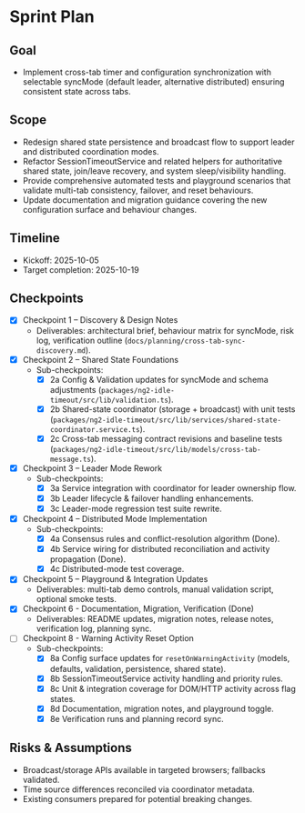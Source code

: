 # Sprint Plan

## Goal
- Implement cross-tab timer and configuration synchronization with selectable syncMode (default leader, alternative distributed) ensuring consistent state across tabs.

## Scope
- Redesign shared state persistence and broadcast flow to support leader and distributed coordination modes.
- Refactor SessionTimeoutService and related helpers for authoritative shared state, join/leave recovery, and system sleep/visibility handling.
- Provide comprehensive automated tests and playground scenarios that validate multi-tab consistency, failover, and reset behaviours.
- Update documentation and migration guidance covering the new configuration surface and behaviour changes.

## Timeline
- Kickoff: 2025-10-05
- Target completion: 2025-10-19

## Checkpoints
- [x] Checkpoint 1 – Discovery & Design Notes
  - Deliverables: architectural brief, behaviour matrix for syncMode, risk log, verification outline (`docs/planning/cross-tab-sync-discovery.md`).
- [x] Checkpoint 2 – Shared State Foundations
  - Sub-checkpoints:
    - [x] 2a Config & Validation updates for syncMode and schema adjustments (`packages/ng2-idle-timeout/src/lib/validation.ts`).
    - [x] 2b Shared-state coordinator (storage + broadcast) with unit tests (`packages/ng2-idle-timeout/src/lib/services/shared-state-coordinator.service.ts`).
    - [x] 2c Cross-tab messaging contract revisions and baseline tests (`packages/ng2-idle-timeout/src/lib/models/cross-tab-message.ts`).
- [x] Checkpoint 3 – Leader Mode Rework
  - Sub-checkpoints:
    - [x] 3a Service integration with coordinator for leader ownership flow.
    - [x] 3b Leader lifecycle & failover handling enhancements.
    - [x] 3c Leader-mode regression test suite rewrite.
- [x] Checkpoint 4 – Distributed Mode Implementation
  - Sub-checkpoints:
    - [x] 4a Consensus rules and conflict-resolution algorithm (Done).
    - [x] 4b Service wiring for distributed reconciliation and activity propagation (Done).
    - [x] 4c Distributed-mode test coverage.
- [x] Checkpoint 5 – Playground & Integration Updates
  - Deliverables: multi-tab demo controls, manual validation script, optional smoke tests.
- [x] Checkpoint 6 - Documentation, Migration, Verification (Done)
  - Deliverables: README updates, migration notes, release notes, verification log, planning sync.
- [ ] Checkpoint 8 - Warning Activity Reset Option
  - Sub-checkpoints:
    - [x] 8a Config surface updates for `resetOnWarningActivity` (models, defaults, validation, persistence, shared state).
    - [x] 8b SessionTimeoutService activity handling and priority rules.
    - [x] 8c Unit & integration coverage for DOM/HTTP activity across flag states.
    - [x] 8d Documentation, migration notes, and playground toggle.
    - [x] 8e Verification runs and planning record sync.
## Risks & Assumptions
- Broadcast/storage APIs available in targeted browsers; fallbacks validated.
- Time source differences reconciled via coordinator metadata.
- Existing consumers prepared for potential breaking changes.



